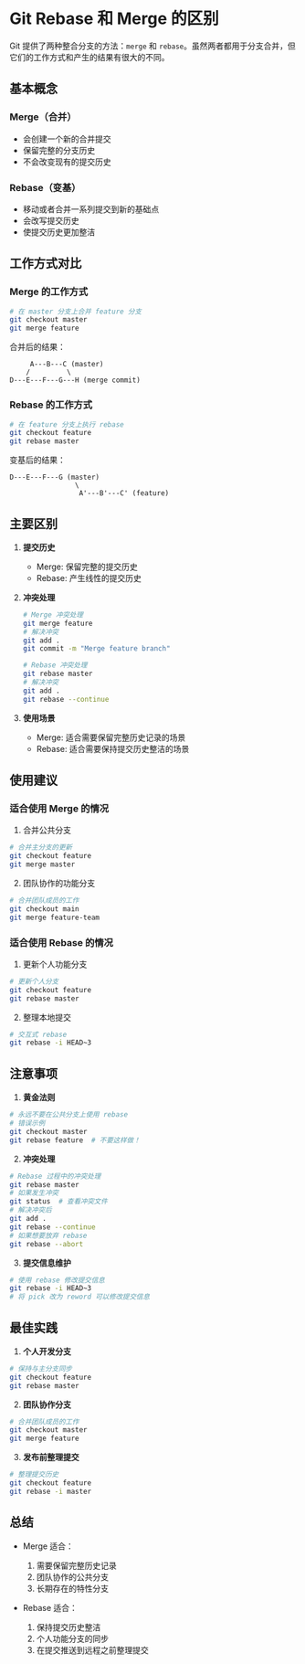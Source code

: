 # Git Rebase 和 Merge 的区别

Git 提供了两种整合分支的方法：`merge` 和 `rebase`。虽然两者都用于分支合并，但它们的工作方式和产生的结果有很大的不同。       

## 基本概念

### Merge（合并）
- 会创建一个新的合并提交
- 保留完整的分支历史
- 不会改变现有的提交历史

### Rebase（变基）
- 移动或者合并一系列提交到新的基础点
- 会改写提交历史
- 使提交历史更加整洁

## 工作方式对比

### Merge 的工作方式

```bash
# 在 master 分支上合并 feature 分支
git checkout master
git merge feature
```

合并后的结果：
```
     A---B---C (master)
    /         \
D---E---F---G---H (merge commit)
```

### Rebase 的工作方式

```bash
# 在 feature 分支上执行 rebase
git checkout feature
git rebase master
```

变基后的结果：
```
D---E---F---G (master)
                \
                 A'---B'---C' (feature)
```

## 主要区别

1. **提交历史**
   - Merge: 保留完整的提交历史
   - Rebase: 产生线性的提交历史

2. **冲突处理**
   ```bash
   # Merge 冲突处理
   git merge feature
   # 解决冲突
   git add .
   git commit -m "Merge feature branch"
   
   # Rebase 冲突处理
   git rebase master
   # 解决冲突
   git add .
   git rebase --continue
   ```

3. **使用场景**
   - Merge: 适合需要保留完整历史记录的场景
   - Rebase: 适合需要保持提交历史整洁的场景

## 使用建议

### 适合使用 Merge 的情况

1. 合并公共分支
```bash
# 合并主分支的更新
git checkout feature
git merge master
```

2. 团队协作的功能分支
```bash
# 合并团队成员的工作
git checkout main
git merge feature-team
```

### 适合使用 Rebase 的情况

1. 更新个人功能分支
```bash
# 更新个人分支
git checkout feature
git rebase master
```

2. 整理本地提交
```bash
# 交互式 rebase
git rebase -i HEAD~3
```

## 注意事项

1. **黄金法则**
```bash
# 永远不要在公共分支上使用 rebase
# 错误示例
git checkout master
git rebase feature  # 不要这样做！
```

2. **冲突处理**
```bash
# Rebase 过程中的冲突处理
git rebase master
# 如果发生冲突
git status  # 查看冲突文件
# 解决冲突后
git add .
git rebase --continue
# 如果想要放弃 rebase
git rebase --abort
```

3. **提交信息维护**
```bash
# 使用 rebase 修改提交信息
git rebase -i HEAD~3
# 将 pick 改为 reword 可以修改提交信息
```

## 最佳实践

1. **个人开发分支**
```bash
# 保持与主分支同步
git checkout feature
git rebase master
```

2. **团队协作分支**
```bash
# 合并团队成员的工作
git checkout master
git merge feature
```

3. **发布前整理提交**
```bash
# 整理提交历史
git checkout feature
git rebase -i master
```

## 总结

- Merge 适合：
  1. 需要保留完整历史记录
  2. 团队协作的公共分支
  3. 长期存在的特性分支

- Rebase 适合：
  1. 保持提交历史整洁
  2. 个人功能分支的同步
  3. 在提交推送到远程之前整理提交 